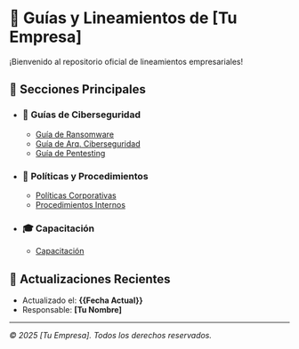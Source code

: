 # 📘 Guías y Lineamientos de [Tu Empresa]  

¡Bienvenido al repositorio oficial de lineamientos empresariales!

## 🏢 Secciones Principales

- ### 📘 Guías de Ciberseguridad
  - [Guía de Ransomware](./guias/guia-ransomware.md)
  - [Guía de Arq. Ciberseguridad](./guias/objetivo-arq-ciber.md)
  - [Guía de Pentesting](./guias/guia-pentesting.md)
  
- ### 🏢 Políticas y Procedimientos
  - [Políticas Corporativas](./politicas.md)
  - [Procedimientos Internos](./procedimientos.md)
  
- ### 🎓 Capacitación
  - [Capacitación](./capacitacion.md)

## 📢 Actualizaciones Recientes
- Actualizado el: **{{Fecha Actual}}**
- Responsable: **[Tu Nombre]**

---
_© 2025 [Tu Empresa]. Todos los derechos reservados._
